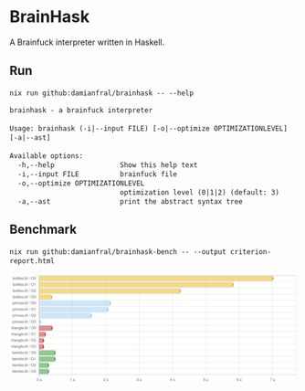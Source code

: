 # BrainHask

A Brainfuck interpreter written in Haskell.


## Run

```shell
nix run github:damianfral/brainhask -- --help
```

```
brainhask - a brainfuck interpreter

Usage: brainhask (-i|--input FILE) [-o|--optimize OPTIMIZATIONLEVEL] [-a|--ast]

Available options:
  -h,--help                Show this help text
  -i,--input FILE          brainfuck file
  -o,--optimize OPTIMIZATIONLEVEL
                           optimization level (0|1|2) (default: 3)
  -a,--ast                 print the abstract syntax tree
```

## Benchmark


```shell
nix run github:damianfral/brainhask-bench -- --output criterion-report.html
```

![benchmark graph](benchmark/criterion-report.png)
